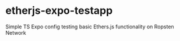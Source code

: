 # etherjs-expo-testapp
Simple TS Expo config testing basic Ethers.js functionality on Ropsten Network
